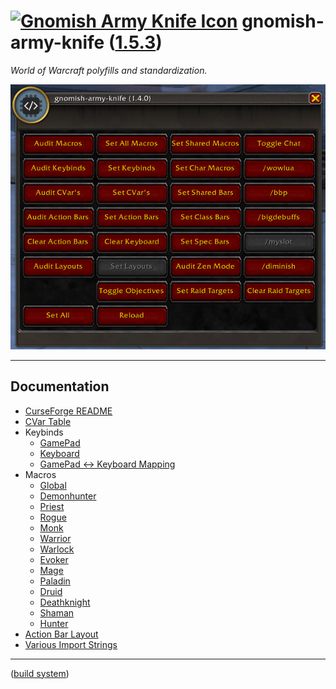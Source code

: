 <!--
    =====================================
    generator=datazen
    version=3.2.0
    hash=3e9a78857738bd695a8743f491f86823
    =====================================
-->

# [![Gnomish Army Knife Icon](https://wow.zamimg.com/images/wow/icons/large/inv_misc_enggizmos_swissarmy.jpg)](https://www.wowhead.com/item=40772/gnomish-army-knife) gnomish-army-knife ([1.5.3](https://github.com/vkottler/gak-lua))

*World of Warcraft polyfills and standardization.*

![UI menu image](docs/im/menu.png)

---

## Documentation

* [CurseForge README](docs/curseforge.md)
* [CVar Table](docs/cvar.md)
* Keybinds
    * [GamePad](docs/gamepad_keybinds.md)
    * [Keyboard](docs/keyboard_keybinds.md)
    * [GamePad <-> Keyboard Mapping](docs/keymap.md)
* Macros
    * [Global](docs/global_macros.md)
    * [Demonhunter](docs/demonhunter_macros.md)
    * [Priest](docs/priest_macros.md)
    * [Rogue](docs/rogue_macros.md)
    * [Monk](docs/monk_macros.md)
    * [Warrior](docs/warrior_macros.md)
    * [Warlock](docs/warlock_macros.md)
    * [Evoker](docs/evoker_macros.md)
    * [Mage](docs/mage_macros.md)
    * [Paladin](docs/paladin_macros.md)
    * [Druid](docs/druid_macros.md)
    * [Deathknight](docs/deathknight_macros.md)
    * [Shaman](docs/shaman_macros.md)
    * [Hunter](docs/hunter_macros.md)
* [Action Bar Layout](docs/bars.md)
* [Various Import Strings](docs/copy_strings.md)

---

([build system](https://github.com/vkottler/gnomish-army-knife))
